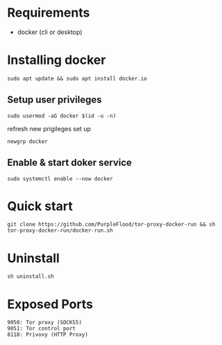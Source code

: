 # Requirements

- docker (cli or desktop)

# Installing docker
```
sudo apt update && sudo apt install docker.io
```
## Setup user privileges
```
sudo usermod -aG docker $(id -u -n)
```
refresh new prigileges set up
```
newgrp docker
```
## Enable & start doker service 
```
sudo systemctl enable --now docker
```

# Quick start 

```
git clone https://github.com/PurpleFlood/tor-proxy-docker-run && sh tor-proxy-docker-run/docker-run.sh
```

# Uninstall

```
sh uninstall.sh
```

# Exposed Ports

    9050: Tor proxy (SOCKS5)
    9051: Tor control port
    8118: Privoxy (HTTP Proxy)
